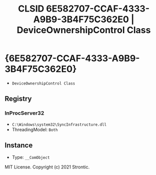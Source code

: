 ﻿---
title: "CLSID 6E582707-CCAF-4333-A9B9-3B4F75C362E0 | DeviceOwnershipControl Class"
excerpt: What is COM-Object CLSID 6E582707-CCAF-4333-A9B9-3B4F75C362E0?
---

# {6E582707-CCAF-4333-A9B9-3B4F75C362E0}

* `DeviceOwnershipControl Class`

## Registry


### InProcServer32

* `C:\Windows\system32\SyncInfrastructure.dll`
* ThreadingModel: `Both`

## Instance

* Type: `__ComObject`

MIT License. Copyright (c) 2021 Strontic.


